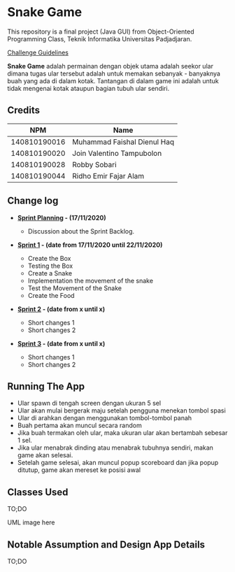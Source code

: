 # Snake Game

This repository is a final project (Java GUI) from Object-Oriented Programming Class, Teknik Informatika Universitas Padjadjaran. 

[Challenge Guidelines](challenge-guideline.md)

**Snake Game** adalah permainan dengan objek utama adalah seekor ular dimana tugas ular tersebut adalah untuk memakan sebanyak - banyaknya buah yang ada di dalam kotak. Tantangan di dalam game ini adalah untuk tidak mengenai kotak ataupun bagian tubuh ular sendiri.

## Credits
| NPM           | Name        |
| ------------- |-------------|
| 140810190016  | Muhammad Faishal Dienul Haq    |
| 140810190020  | Join Valentino Tampubolon    |
| 140810190028  | Robby Sobari |
| 140810190044  | Ridho Emir Fajar Alam |

## Change log
- **[Sprint Planning](changelog/sprint-planning.md) - (17/11/2020)** 
   -  Discussion about the Sprint Backlog.

- **[Sprint 1](changelog/sprint-1.md) - (date from 17/11/2020 until 22/11/2020)** 
   - Create the Box
   - Testing the Box
   - Create a Snake
   - Implementation the movement of the snake
   - Test the Movement of the Snake
   - Create the Food

- **[Sprint 2](changelog/sprint-2.md) - (date from x until x)** 
   - Short changes 1
   - Short changes 2
   
- **[Sprint 3](changelog/sprint-3.md) - (date from x until x)** 
   - Short changes 1
   - Short changes 2

## Running The App

- Ular spawn di tengah screen dengan ukuran 5 sel
- Ular akan mulai bergerak maju setelah pengguna menekan tombol spasi
- Ular di arahkan dengan menggunakan tombol-tombol panah
- Buah pertama akan muncul secara random
- Jika buah termakan oleh ular, maka ukuran ular akan bertambah sebesar 1 sel.
- Jika ular menabrak dinding atau menabrak tubuhnya sendiri, makan game akan selesai.
- Setelah game selesai, akan muncul popup scoreboard dan jika popup ditutup, game akan mereset ke posisi awal

## Classes Used

TO;DO

UML image here

## Notable Assumption and Design App Details

TO;DO
